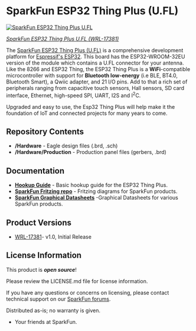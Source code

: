 SparkFun ESP32 Thing Plus (U.FL)
========================================

[![SparkFun ESP32 Thing Plus U.FL](https://cdn.sparkfun.com//assets/parts/1/6/4/1/6/17381-SparkFun_Thing_Plus_-_ESP32_WROOM__U.FL_-01.jpg)](https://www.sparkfun.com/products/17381)

[*SparkFun ESP32 Thing Plus U.FL (WRL-17381)*](https://www.sparkfun.com/products/17381)

The [SparkFun ESP32 Thing Plus (U.FL)](https://www.sparkfun.com/products/15663) is a comprehensive development platform for [Espressif's ESP32](https://espressif.com/en/products/hardware/esp32/overview). This board has the ESP32-WROOM-32EU version of the module which contains a U.FL connector for your antenna. Like the 8266 and ESP32 Thing, the ESP32 Thing Plus is a **WiFi**-compatible microcontroller with support for **Bluetooth low-energy** (i.e BLE, BT4.0, Bluetooth Smart), a Qwiic adapter, and 21 I/O pins. Add to that a rich set of peripherals ranging from capacitive touch sensors, Hall sensors, SD card interface, Ethernet, high-speed SPI, UART, I2S and I<sup>2</sup>C.

Upgraded and easy to use, the Esp32 Thing Plus will help make it the foundation of IoT and connected projects for many years to come.

Repository Contents
-------------------

* **/Hardware** - Eagle design files (.brd, .sch)
* **/Hardware/Production** - Production panel files (gerbers, .brd)

Documentation
--------------
* **[Hookup Guide](https://learn.sparkfun.com/tutorials/esp32-thing-plus-hookup-guide)** - Basic hookup guide for the ESP32 Thing Plus.
* **[SparkFun Fritzing repo](https://github.com/sparkfun/Fritzing_Parts)** - Fritzing diagrams for SparkFun products.
* **[SparkFun Graphical Datasheets](https://github.com/sparkfun/Graphical_Datasheets)** -Graphical Datasheets for various SparkFun products.

Product Versions
----------------
* [WRL-17381](https://www.sparkfun.com/products/17381)- v1.0, Initial Release

License Information
-------------------

This product is _**open source**_! 

Please review the LICENSE.md file for license information. 

If you have any questions or concerns on licensing, please contact technical support on our [SparkFun forums](https://forum.sparkfun.com/viewforum.php?f=152).

Distributed as-is; no warranty is given.

- Your friends at SparkFun.
